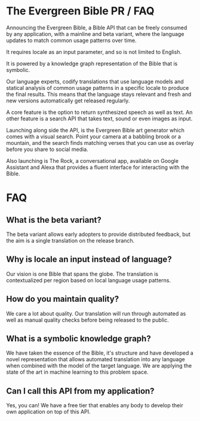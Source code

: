 # The Evergreen Bible PR / FAQ

Announcing the Evergreen Bible, a Bible API that can be freely consumed by any application, with a mainline and beta variant, where the language updates to match common usage patterns over time. 

It requires locale as an input parameter, and so is not limited to English.

It is powered by a knowledge graph representation of the Bible that is symbolic.

Our language experts, codify translations that use language models and statical analysis of common usage patterns in a specific locale to produce the final results.  This means that the language stays relevant and fresh and new versions automatically get released regularly.


A core feature is the option to return synthesized speech as well as text. An other feature is a search API that takes text, sound or even images as input.

Launching along side the API, is the Evergreen Bible art generator which comes with a visual search. Point your camera at a babbling brook or a mountain, and the search  finds matching verses that you  can use as overlay before you share to social media. 

Also launching is The Rock, a conversational app, available on Google Assistant and Alexa that provides a fluent interface for interacting with the Bible. 

# FAQ

## What is the beta variant?

The beta variant allows early adopters to provide distributed feedback, but the aim is a single translation on the release branch.

## Why is locale an input instead of language?

Our vision is one Bible that spans the globe. The translation is contextualized per region based on local language usage patterns.

## How do you maintain quality?

We care a lot about quality. Our translation will run through automated as well as manual quality checks before being released to the public.

## What is a symbolic knowledge graph?

We have taken the essence of the Bible, it's structure and have developed a novel representation that allows automated translation into any language when combined with the model of the target language. We are applying the state of the art in machine learning to this problem space.

## Can I call this API from my application?

Yes, you can! We have a free tier that enables any body to develop their own application on top of this API.
 
